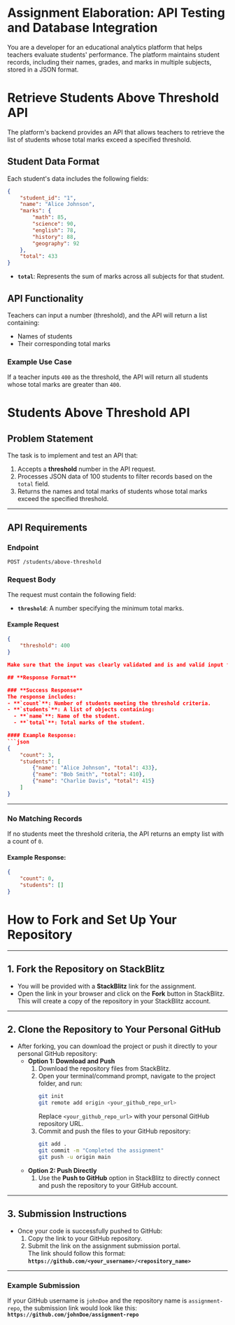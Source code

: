 # **Assignment Elaboration: API Testing and Database Integration**

You are a developer for an educational analytics platform that helps teachers evaluate students' performance. The platform maintains student records, including their names, grades, and marks in multiple subjects, stored in a JSON format.

# **Retrieve Students Above Threshold API**

The platform's backend provides an API that allows teachers to retrieve the list of students whose total marks exceed a specified threshold.

## **Student Data Format**
Each student's data includes the following fields:

```json
{
    "student_id": "1",
    "name": "Alice Johnson",
    "marks": {
        "math": 85,
        "science": 90,
        "english": 78,
        "history": 88,
        "geography": 92
    },
    "total": 433
}
``` 

- **`total`**: Represents the sum of marks across all subjects for that student.

## **API Functionality**
Teachers can input a number (threshold), and the API will return a list containing:
- Names of students
- Their corresponding total marks

### **Example Use Case**
If a teacher inputs `400` as the threshold, the API will return all students whose total marks are greater than `400`.

# Students Above Threshold API

## **Problem Statement**
The task is to implement and test an API that:
1. Accepts a **threshold** number in the API request.
2. Processes JSON data of 100 students to filter records based on the `total` field.
3. Returns the names and total marks of students whose total marks exceed the specified threshold.

---

## **API Requirements**

### **Endpoint**
`POST /students/above-threshold`

### **Request Body**
The request must contain the following field:
- **`threshold`**: A number specifying the minimum total marks.

#### **Example Request**
```json
{
    "threshold": 400
}

Make sure that the input was clearly validated and is and valid input for the question.

## **Response Format**

### **Success Response**
The response includes:
- **`count`**: Number of students meeting the threshold criteria.
- **`students`**: A list of objects containing:
  - **`name`**: Name of the student.
  - **`total`**: Total marks of the student.

#### Example Response:
```json
{
    "count": 3,
    "students": [
        {"name": "Alice Johnson", "total": 433},
        {"name": "Bob Smith", "total": 410},
        {"name": "Charlie Davis", "total": 415}
    ]
}
```

---

### **No Matching Records**
If no students meet the threshold criteria, the API returns an empty list with a count of `0`.

#### Example Response:
```json
{
    "count": 0,
    "students": []
}
```


# **How to Fork and Set Up Your Repository**

---

## **1. Fork the Repository on StackBlitz**
- You will be provided with a **StackBlitz** link for the assignment.
- Open the link in your browser and click on the **Fork** button in StackBlitz.  
  This will create a copy of the repository in your StackBlitz account.

---

## **2. Clone the Repository to Your Personal GitHub**
- After forking, you can download the project or push it directly to your personal GitHub repository:
  - **Option 1: Download and Push**
    1. Download the repository files from StackBlitz.
    2. Open your terminal/command prompt, navigate to the project folder, and run:
       ```bash
       git init
       git remote add origin <your_github_repo_url>
       ```
       Replace `<your_github_repo_url>` with your personal GitHub repository URL.
    3. Commit and push the files to your GitHub repository:
       ```bash
       git add .
       git commit -m "Completed the assignment"
       git push -u origin main
       ```
  - **Option 2: Push Directly**
    1. Use the **Push to GitHub** option in StackBlitz to directly connect and push the repository to your GitHub account.

---

## **3. Submission Instructions**
- Once your code is successfully pushed to GitHub:
  1. Copy the link to your GitHub repository.
  2. Submit the link on the assignment submission portal.  
     The link should follow this format:  
     **`https://github.com/<your_username>/<repository_name>`**

---

### **Example Submission**
If your GitHub username is `johnDoe` and the repository name is `assignment-repo`, the submission link would look like this:  
**`https://github.com/johnDoe/assignment-repo`**
